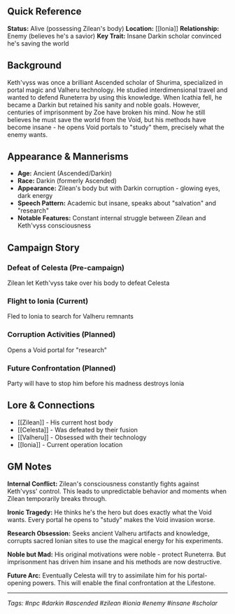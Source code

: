 ## Quick Reference

**Status:** Alive (possessing Zilean's body) 
**Location:** [[Ionia]] 
**Relationship:** Enemy (believes he's a savior) 
**Key Trait:** Insane Darkin scholar convinced he's saving the world

## Background

Keth'vyss was once a brilliant Ascended scholar of Shurima, specialized in portal magic and Valheru technology. He studied interdimensional travel and wanted to defend Runeterra by using this knowledge. When Icathia fell, he became a Darkin but retained his sanity and noble goals. However, centuries of imprisonment by Zoe have broken his mind. Now he still believes he must save the world from the Void, but his methods have become insane - he opens Void portals to "study" them, precisely what the enemy wants.

## Appearance & Mannerisms

- **Age:** Ancient (Ascended/Darkin)
- **Race:** Darkin (formerly Ascended)
- **Appearance:** Zilean's body but with Darkin corruption - glowing eyes, dark energy
- **Speech Pattern:** Academic but insane, speaks about "salvation" and "research"
- **Notable Features:** Constant internal struggle between Zilean and Keth'vyss consciousness

## Campaign Story

### Defeat of Celesta (Pre-campaign)

Zilean let Keth'vyss take over his body to defeat Celesta

### Flight to Ionia (Current)

Fled to Ionia to search for Valheru remnants

### Corruption Activities (Planned)

Opens a Void portal for "research"

### Future Confrontation (Planned)

Party will have to stop him before his madness destroys Ionia

## Lore & Connections

- [[Zilean]] - His current host body
- [[Celesta]] - Was defeated by their fusion
- [[Valheru]] - Obsessed with their technology
- [[Ionia]] - Current operation location

## GM Notes

**Internal Conflict:** Zilean's consciousness constantly fights against Keth'vyss' control. This leads to unpredictable behavior and moments when Zilean temporarily breaks through.

**Ironic Tragedy:** He thinks he's the hero but does exactly what the Void wants. Every portal he opens to "study" makes the Void invasion worse.

**Research Obsession:** Seeks ancient Valheru artifacts and knowledge, corrupts sacred Ionian sites to use the magical energy for his experiments.

**Noble but Mad:** His original motivations were noble - protect Runeterra. But imprisonment has driven him insane and his methods are now destructive.

**Future Arc:** Eventually Celesta will try to assimilate him for his portal-opening powers. This will enable the final confrontation at the Lifestone.

---

_Tags: #npc #darkin #ascended #zilean #ionia #enemy #insane #scholar_